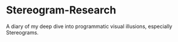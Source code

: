 # Stereogram-Research
A diary of my deep dive into programmatic visual illusions, especially Stereograms.
